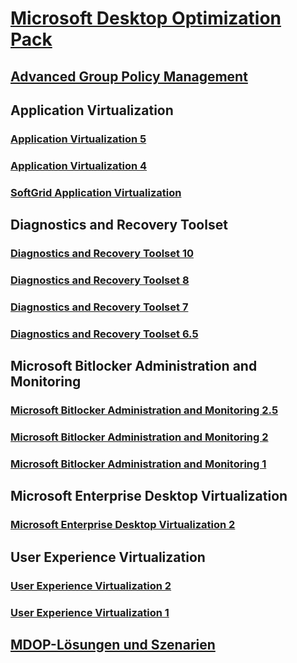 # [Microsoft Desktop Optimization Pack](index.md)
## [Advanced Group Policy Management](agpm/index.md)
## Application Virtualization
### [Application Virtualization 5](appv-v5/index.md)
### [Application Virtualization 4](appv-v4/index.md)
### [SoftGrid Application Virtualization](softgrid-application-virtualization.md)
## Diagnostics and Recovery Toolset
### [Diagnostics and Recovery Toolset 10](dart-v10/index.md)
### [Diagnostics and Recovery Toolset 8](dart-v8/index.md)
### [Diagnostics and Recovery Toolset 7](dart-v7/index.md)
### [Diagnostics and Recovery Toolset 6.5](dart-v65.md)
## Microsoft Bitlocker Administration and Monitoring
### [Microsoft Bitlocker Administration and Monitoring 2.5](mbam-v25/index.md)
### [Microsoft Bitlocker Administration and Monitoring 2](mbam-v2/index.md)
### [Microsoft Bitlocker Administration and Monitoring 1](mbam-v1/index.md)
## Microsoft Enterprise Desktop Virtualization
### [Microsoft Enterprise Desktop Virtualization 2](medv-v2/index.md)
## User Experience Virtualization
### [User Experience Virtualization 2](uev-v2/index.md)
### [User Experience Virtualization 1](uev-v1/index.md)
## [MDOP-Lösungen und Szenarien](solutions/index.md)